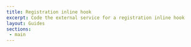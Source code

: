 ```yaml
---
title: Registration inline hook
excerpt: Code the external service for a registration inline hook
layout: Guides
sections:
 - main
---
```


